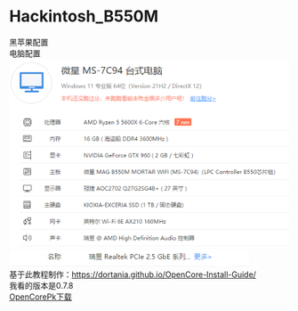 # Hackintosh_B550M
黑苹果配置  
电脑配置  
![](img/1.png)  
![](img/2.png)  
基于此教程制作：https://dortania.github.io/OpenCore-Install-Guide/  
我看的版本是0.7.8  
[OpenCorePk下载](https://github.com/acidanthera/OpenCorePkg/releases)  
